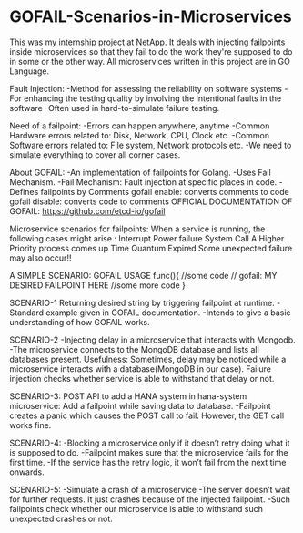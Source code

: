# GOFAIL-Scenarios-in-Microservices

This was my internship project at NetApp.
It deals with injecting failpoints inside microservices so that they fail to do the work they're supposed to do in some or the other way.
All microservices written in this project are in GO Language.

Fault Injection:
-Method for assessing the reliability on software systems
-For enhancing the testing quality by involving the intentional faults in the software
-Often used in hard-to-simulate failure testing.

Need of a failpoint:
-Errors can happen anywhere, anytime 
-Common Hardware errors related to: Disk, Network, CPU, Clock etc.
-Common Software errors related to: File system, Network protocols etc.
-We need to simulate everything to cover all corner cases.

About GOFAIL:
-An implementation of failpoints for Golang.
-Uses Fail Mechanism.
-Fail Mechanism:  Fault injection at specific places in code.
-Defines failpoints by Comments
gofail enable: converts comments to code
gofail disable: converts code to comments
OFFICIAL DOCUMENTATION OF GOFAIL: https://github.com/etcd-io/gofail

Microservice scenarios for failpoints:
When a service is running, the following cases might arise :
Interrupt
Power failure
System Call
A Higher Priority process comes up
Time Quantum Expired
Some unexpected failure may also occur!!

A SIMPLE SCENARIO: GOFAIL USAGE
func(){
//some code
// gofail: MY DESIRED FAILPOINT HERE
//some more code
}

SCENARIO-1
Returning desired string by triggering failpoint at runtime.
-Standard example given in GOFAIL documentation.
-Intends to give a basic understanding of how GOFAIL works.

SCENARIO-2
-Injecting delay in a microservice that interacts with Mongodb.
-The microservice connects to the MongoDB database and lists all databases present.
Usefulness:
 Sometimes, delay may be noticed while a microservice interacts with a database(MongoDB in our case).
Failure injection checks whether service is able to withstand that delay or not.

SCENARIO-3:
POST API to add a HANA system in hana-system microservice: Add a failpoint while saving data to database.
-Failpoint creates a panic which causes the POST call to fail. However, the GET call works fine. 

SCENARIO-4:
-Blocking a microservice only if it doesn’t retry doing what it is supposed to do.
-Failpoint makes sure that the microservice fails for the first time.
-If the service has the retry logic, it won’t fail from the next time onwards.

SCENARIO-5:
-Simulate a crash of a microservice
-The server doesn’t wait for further requests. It just crashes because of the injected failpoint.
-Such failpoints check whether our microservice is able to withstand such unexpected crashes or not.




